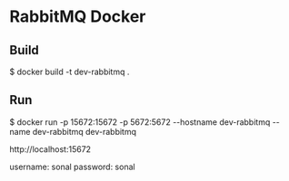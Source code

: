 # RabbitMQ Docker

## Build

$ docker build -t dev-rabbitmq .

## Run

$ docker run -p 15672:15672 -p 5672:5672 --hostname dev-rabbitmq --name dev-rabbitmq dev-rabbitmq

http://localhost:15672

username: sonal
password: sonal